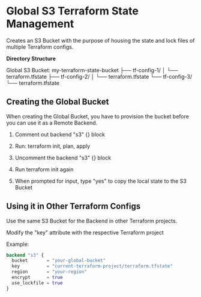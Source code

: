 # Global S3 Terraform State Management

Creates an S3 Bucket with the purpose of housing the state and lock files of multiple Terraform configs.

**Directory Structure**

Global S3 Bucket: my-terraform-state-bucket
├── tf-config-1/
│   └── terraform.tfstate
├── tf-config-2/
│   └── terraform.tfstate
└── tf-config-3/
    └── terraform.tfstate


## Creating the Global Bucket

When creating the Global Bucket, you have to provision the bucket before you can use it as a Remote Backend.

1. Comment out backend "s3" {} block

2. Run: terraform init, plan, apply

3. Uncomment the backend "s3" {} block

4. Run terraform init again

5. When prompted for input, type "yes" to copy the local state to the S3 Bucket


## Using it in Other Terraform Configs

Use the same S3 Bucket for the Backend in other Terraform projects.

Modify the "key" attribute with the respective Terraform project

Example: 
```terraform
backend "s3" {
  bucket       = "your-global-bucket"
  key          = "current-terraform-project/terraform.tfstate"
  region       = "your-region"
  encrypt      = true
  use_lockfile = true
}
```

